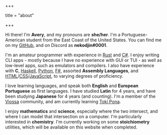 +++

title = "about"

+++

Hi there! I'm **Avery**, and my pronouns are **she/her**. I'm a
Portuguese-American student from the East Coast of the United States. You can
find me on my [GitHub][gh], and on Discord as **nekodjin#0001**.

I'm an amateur programmer with experience in [Rust][rs] and [C#][cs]. I enjoy
writing CLI apps - mostly because I have no experience with GUI or TUI - as well
as low-level apps, such as emulators and compilers. I also have experience with
**C**, [Haskell][hs], [Python][py], [F#][fs], assorted **Assembly Languages**,
and [HTML][html]/[CSS][css]/[JavaScript][js], to varying degrees of proficiency.

I love learning languages, and speak both **English** and **European
Portuguese** as first languages. I have studied **Latin** for 4 years, and have
been studying **Japanese** for 4 years (and counting). I'm a member of the
[Viossa][vp] community, and am currently learning [Toki Pona][tp].

I enjoy **mathematics** and **science**, especially where the two intersect, and
where I can model that intersection on a computer. I'm particularly interested
in **chemistry**. I'm currently working on some **stoichiometry** utilities,
which will be available on this website when completed.


[rs]: https://rust-lang.org
[cs]: https://docs.microsoft.com/en-us/dotnet/csharp
[hs]: https://haskell.org
[py]: https://python.org
[fs]: https://fsharp.org
[js]: https://developer.mozilla.org/en-US/docs/Web/JavaScript/Reference
[css]: https://developer.mozilla.org/en-US/docs/Web/CSS/Reference
[html]: https://developer.mozilla.org/en-US/docs/Web/HTML/Reference
[gh]: https://github.com/nekodjin
[tp]: https://tokipona.org
[vp]: https://vikoli.org

